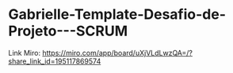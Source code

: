 # Gabrielle-Template-Desafio-de-Projeto---SCRUM

Link Miro: https://miro.com/app/board/uXjVLdLwzQA=/?share_link_id=195117869574
